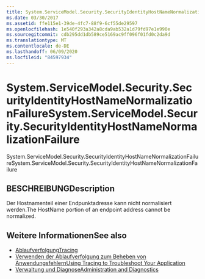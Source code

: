 ```yaml
---
title: System.ServiceModel.Security.SecurityIdentityHostNameNormalizationFailure
ms.date: 03/30/2017
ms.assetid: ffe115e1-39de-4fc7-88f9-6cf55de29597
ms.openlocfilehash: 1e540f293a342a8cda9ab532a1d79fd97e1e990e
ms.sourcegitcommit: cdb295dd1db589ce5169ac9ff096f01fd0c2da9d
ms.translationtype: MT
ms.contentlocale: de-DE
ms.lasthandoff: 06/09/2020
ms.locfileid: "84597934"
---
```

# <a name="systemservicemodelsecuritysecurityidentityhostnamenormalizationfailure"></a><span data-ttu-id="9e59e-102">System.ServiceModel.Security.SecurityIdentityHostNameNormalizationFailure</span><span class="sxs-lookup"><span data-stu-id="9e59e-102">System.ServiceModel.Security.SecurityIdentityHostNameNormalizationFailure</span></span>
<span data-ttu-id="9e59e-103">System.ServiceModel.Security.SecurityIdentityHostNameNormalizationFailure</span><span class="sxs-lookup"><span data-stu-id="9e59e-103">System.ServiceModel.Security.SecurityIdentityHostNameNormalizationFailure</span></span>  
  
## <a name="description"></a><span data-ttu-id="9e59e-104">BESCHREIBUNG</span><span class="sxs-lookup"><span data-stu-id="9e59e-104">Description</span></span>  
 <span data-ttu-id="9e59e-105">Der Hostnamenteil einer Endpunktadresse kann nicht normalisiert werden.</span><span class="sxs-lookup"><span data-stu-id="9e59e-105">The HostName portion of an endpoint address cannot be normalized.</span></span>  
  
## <a name="see-also"></a><span data-ttu-id="9e59e-106">Weitere Informationen</span><span class="sxs-lookup"><span data-stu-id="9e59e-106">See also</span></span>

- [<span data-ttu-id="9e59e-107">Ablaufverfolgung</span><span class="sxs-lookup"><span data-stu-id="9e59e-107">Tracing</span></span>](index.md)
- [<span data-ttu-id="9e59e-108">Verwenden der Ablaufverfolgung zum Beheben von Anwendungsfehlern</span><span class="sxs-lookup"><span data-stu-id="9e59e-108">Using Tracing to Troubleshoot Your Application</span></span>](using-tracing-to-troubleshoot-your-application.md)
- [<span data-ttu-id="9e59e-109">Verwaltung und Diagnose</span><span class="sxs-lookup"><span data-stu-id="9e59e-109">Administration and Diagnostics</span></span>](../index.md)

